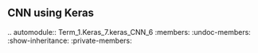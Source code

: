 CNN using Keras
---------------

.. automodule:: Term_1.Keras_7.keras_CNN_6
   :members:
   :undoc-members:
   :show-inheritance:
   :private-members: